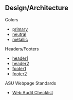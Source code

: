 Design/Architecture
-

Colors
- [primary](https://github.com/asu-cis440-summer/career-center-jkswy/blob/master/images/asu_primary_colors.png)
- [neutral](https://github.com/asu-cis440-summer/career-center-jkswy/blob/master/images/asu_neutral_colors.png)
- [metallic](https://github.com/asu-cis440-summer/career-center-jkswy/blob/master/images/asu_metallic_colors.png)

Headers/Footers
- [header1](https://github.com/asu-cis440-summer/career-center-jkswy/blob/master/images/asu_header1.png)
- [header2](https://github.com/asu-cis440-summer/career-center-jkswy/blob/master/images/asu_header2.png)
- [footer1](https://github.com/asu-cis440-summer/career-center-jkswy/blob/master/images/asu_footer1.png)
- [footer2](https://github.com/asu-cis440-summer/career-center-jkswy/blob/master/images/asu_footer2.png)

ASU Webpage Standards
- [Web Audit Checklist](https://github.com/asu-cis440-summer/career-center-jkswy/blob/master/Web_Audit_Checklist_3.pdf)